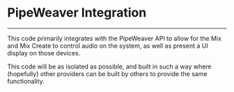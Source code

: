 # PipeWeaver Integration

---

This code primarily integrates with the PipeWeaver API to allow for the Mix and Mix Create to control audio
on the system, as well as present a UI display on those devices.

This code will be as isolated as possible, and built in such a way where (hopefully) other providers can be
built by others to provide the same functionality.